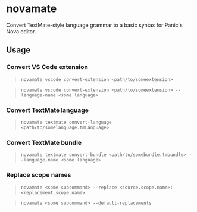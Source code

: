 # novamate

Convert TextMate-style language grammar to a basic syntax for Panic's Nova editor.

## Usage

### Convert VS Code extension

> `novamate vscode convert-extension <path/to/someextension>`

> `novamate vscode convert-extension <path/to/someextension> --language-name <some language>`

### Convert TextMate language

> `novamate textmate convert-language <path/to/somelanguage.tmLanguage>`

### Convert TextMate bundle

> `novamate textmate convert-bundle <path/to/somebundle.tmbundle> --language-name <some language>`

### Replace scope names

> `novamate <some subcommand> --replace <source.scope.name>:<replacement.scope.name>`

> `novamate <some subcommand> --default-replacements`
